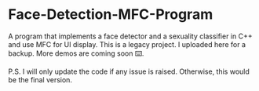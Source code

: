 # Face-Detection-MFC-Program
A program that implements a face detector and a sexuality classifier in C++ and use MFC for UI display.
This is a legacy project. I uploaded here for a backup. More demos are coming soon ⌨️.

P.S. I will only update the code if any issue is raised. Otherwise, this would be the final version.


